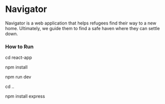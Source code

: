 # Navigator
Navigator is a web application that helps refugees find their way to a new home. Ultimately, we guide them to find a safe haven where they can settle down.

### How to Run
cd react-app

npm install

npm run dev

cd ..

npm install express
